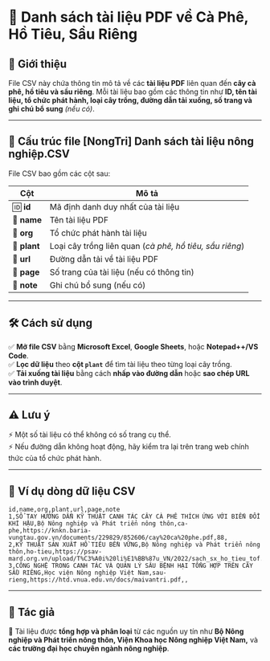 # 📌  Danh sách tài liệu PDF về Cà Phê, Hồ Tiêu, Sầu Riêng

## 🌱 Giới thiệu  
File CSV này chứa thông tin mô tả về các **tài liệu PDF** liên quan đến **cây cà phê, hồ tiêu và sầu riêng**. Mỗi tài liệu bao gồm các thông tin như **ID, tên tài liệu, tổ chức phát hành, loại cây trồng, đường dẫn tải xuống, số trang và ghi chú bổ sung** *(nếu có)*.

---

## 📂 Cấu trúc file [NongTri] Danh sách tài liệu nông nghiệp.CSV  
File CSV bao gồm các cột sau:  

| **Cột**   | **Mô tả** |
|-----------|----------|
| 🆔 **id** | Mã định danh duy nhất của tài liệu |
| 📖 **name** | Tên tài liệu PDF |
| 🏢 **org** | Tổ chức phát hành tài liệu |
| 🌿 **plant** | Loại cây trồng liên quan (*cà phê, hồ tiêu, sầu riêng*) |
| 🔗 **url** | Đường dẫn tải về tài liệu PDF |
| 📄 **page** | Số trang của tài liệu (nếu có thông tin) |
| 📝 **note** | Ghi chú bổ sung (nếu có) |

---

## 🛠 Cách sử dụng  
✅ **Mở file CSV** bằng **Microsoft Excel**, **Google Sheets**, hoặc **Notepad++/VS Code**.  
✅ **Lọc dữ liệu** theo **cột `plant`** để tìm tài liệu theo từng loại cây trồng.  
✅ **Tải xuống tài liệu** bằng cách **nhấp vào đường dẫn** hoặc **sao chép URL vào trình duyệt**.  

---

## ⚠️ Lưu ý  
⚡ Một số tài liệu có thể không có số trang cụ thể.  
⚡ Nếu đường dẫn không hoạt động, hãy kiểm tra lại trên trang web chính thức của tổ chức phát hành.  

---

## 📌 Ví dụ dòng dữ liệu CSV  
```csv
id,name,org,plant,url,page,note
1,SỔ TAY HƯỚNG DẪN KỸ THUẬT CANH TÁC CÂY CÀ PHÊ THÍCH ỨNG VỚI BIẾN ĐỔI KHÍ HẬU,Bộ Nông nghiệp và Phát triển nông thôn,ca-phe,https://knkn.baria-vungtau.gov.vn/documents/229829/852606/cay%20ca%20phe.pdf,88,
2,KỸ THUẬT SẢN XUẤT HỒ TIÊU BỀN VỮNG,Bộ Nông nghiệp và Phát triển nông thôn,ho-tieu,https://psav-mard.org.vn/upload/T%C3%A0i%20li%E1%BB%87u_VN/2022/sach_sx_ho_tieu_tof.pdf,96,
3,CÔNG NGHỆ TRONG CANH TÁC VÀ QUẢN LÝ SÂU BỆNH HẠI TỔNG HỢP TRÊN CÂY SẦU RIÊNG,Học viện Nông nghiệp Việt Nam,sau-rieng,https://htd.vnua.edu.vn/docs/maivantri.pdf,,
```

---

## 📢 Tác giả  
📌 Tài liệu được **tổng hợp và phân loại** từ các nguồn uy tín như **Bộ Nông nghiệp và Phát triển nông thôn, Viện Khoa học Nông nghiệp Việt Nam,** và **các trường đại học chuyên ngành nông nghiệp**.

